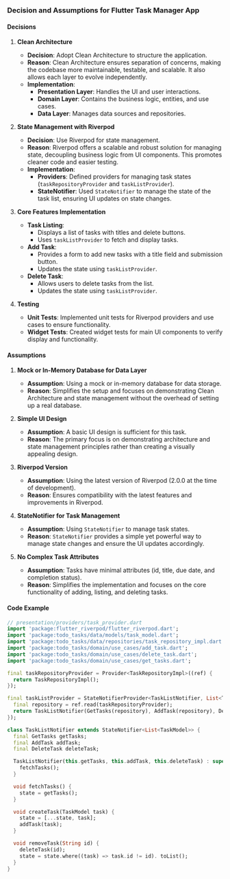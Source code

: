 
### Decision and Assumptions for Flutter Task Manager App

#### Decisions

1. **Clean Architecture**
    - **Decision**: Adopt Clean Architecture to structure the application.
    - **Reason**: Clean Architecture ensures separation of concerns, making the codebase more maintainable, testable, and scalable. It also allows each layer to evolve independently.
    - **Implementation**:
        - **Presentation Layer**: Handles the UI and user interactions.
        - **Domain Layer**: Contains the business logic, entities, and use cases.
        - **Data Layer**: Manages data sources and repositories.

2. **State Management with Riverpod**
    - **Decision**: Use Riverpod for state management.
    - **Reason**: Riverpod offers a scalable and robust solution for managing state, decoupling business logic from UI components. This promotes cleaner code and easier testing.
    - **Implementation**:
        - **Providers**: Defined providers for managing task states (`taskRepositoryProvider` and `taskListProvider`).
        - **StateNotifier**: Used `StateNotifier` to manage the state of the task list, ensuring UI updates on state changes.

3. **Core Features Implementation**
    - **Task Listing**:
        - Displays a list of tasks with titles and delete buttons.
        - Uses `taskListProvider` to fetch and display tasks.
    - **Add Task**:
        - Provides a form to add new tasks with a title field and submission button.
        - Updates the state using `taskListProvider`.
    - **Delete Task**:
        - Allows users to delete tasks from the list.
        - Updates the state using `taskListProvider`.

4. **Testing**
    - **Unit Tests**: Implemented unit tests for Riverpod providers and use cases to ensure functionality.
    - **Widget Tests**: Created widget tests for main UI components to verify display and functionality.

#### Assumptions

1. **Mock or In-Memory Database for Data Layer**
    - **Assumption**: Using a mock or in-memory database for data storage.
    - **Reason**: Simplifies the setup and focuses on demonstrating Clean Architecture and state management without the overhead of setting up a real database.

2. **Simple UI Design**
    - **Assumption**: A basic UI design is sufficient for this task.
    - **Reason**: The primary focus is on demonstrating architecture and state management principles rather than creating a visually appealing design.

3. **Riverpod Version**
    - **Assumption**: Using the latest version of Riverpod (2.0.0 at the time of development).
    - **Reason**: Ensures compatibility with the latest features and improvements in Riverpod.

4. **StateNotifier for Task Management**
    - **Assumption**: Using `StateNotifier` to manage task states.
    - **Reason**: `StateNotifier` provides a simple yet powerful way to manage state changes and ensure the UI updates accordingly.

5. **No Complex Task Attributes**
    - **Assumption**: Tasks have minimal attributes (id, title, due date, and completion status).
    - **Reason**: Simplifies the implementation and focuses on the core functionality of adding, listing, and deleting tasks.

#### Code Example

```dart
// presentation/providers/task_provider.dart
import 'package:flutter_riverpod/flutter_riverpod.dart';
import 'package:todo_tasks/data/models/task_model.dart';
import 'package:todo_tasks/data/repositories/task_repository_impl.dart';
import 'package:todo_tasks/domain/use_cases/add_task.dart';
import 'package:todo_tasks/domain/use_cases/delete_task.dart';
import 'package:todo_tasks/domain/use_cases/get_tasks.dart';

final taskRepositoryProvider = Provider<TaskRepositoryImpl>((ref) {
  return TaskRepositoryImpl();
});

final taskListProvider = StateNotifierProvider<TaskListNotifier, List<TaskModel>>((ref) {
  final repository = ref.read(taskRepositoryProvider);
  return TaskListNotifier(GetTasks(repository), AddTask(repository), DeleteTask(repository));
});

class TaskListNotifier extends StateNotifier<List<TaskModel>> {
  final GetTasks getTasks;
  final AddTask addTask;
  final DeleteTask deleteTask;

  TaskListNotifier(this.getTasks, this.addTask, this.deleteTask) : super([]) {
    fetchTasks();
  }

  void fetchTasks() {
    state = getTasks();
  }

  void createTask(TaskModel task) {
    state = [...state, task];
    addTask(task);
  }

  void removeTask(String id) {
    deleteTask(id);
    state = state.where((task) => task.id != id). toList();
  }
}
```
